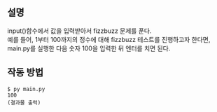 설명
--
input()함수에서 값을 입력받아서 fizzbuzz 문제를 푼다.  
예를 들어, 1부터 100까지의 정수에 대해 fizzbuzz 테스트를 진행하고자 한다면, main.py를 실행한 다음 숫자 100을 입력한 뒤 엔터를 치면 된다.

작동 방법
--
``` 
$ py main.py
100
(결과물 출력)
```
